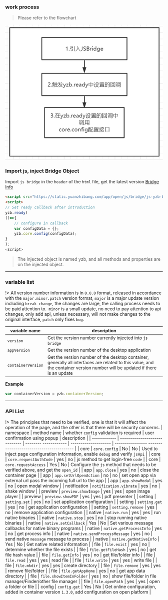 ### work process

> Please refer to the flowchart

![](../images/screenshot_1654686997675.png)

### Import js, inject Bridge Object

Import `js bridge` in the `header` of the `html` file, get the latest version [Bridge Info](en/open-app-develop/js-bridge-note)

```html
<script src="https://static.yuanzhibang.com/app/open/js/bridge/js-yzb-bridge-vx.x.x.js"></script>
<script>
// Set ready callback after introduction
yzb.ready(
()=>{
    // configure in callback
    var configData = {};
    yzb.core.config(configData);
}
);
<script>
```

> The injected object is named yzb, and all methods and properties are on the injected object.

---

### variable list

!> All version number information is in `0.0.0` format, released in accordance with the `major.minor.patch` version format, `major` is a major update version including `break change`, the changes are large, the calling process needs to be paid attention to.` minor` is a small update, no need to pay attention to api changes, only add api, unless necessary, will not make changes to the original interface, `patch` only fixes `bug`.

| variable name      | description                                                                                                                                                                 |
| ------------------ | --------------------------------------------------------------------------------------------------------------------------------------------------------------------------- |
| `version`          | Get the version number currently injected into `js bridge`                                                                                                                  |
| `appVersion`       | Get the version number of the desktop application                                                                                                                           |
| `containerVersion` | Get the version number of the desktop container, generally all interfaces are related to this value, and the container version number will be updated if there is an update |

**Example**

```javascript
var containerVersion = yzb.containerVersion;
```

---

### API List

!> The principles that need to be verified, one is that it will affect the operation of the page, and the other is that there will be security concerns.
| namespace | method name | whether `config` validation is required | user confirmation using popup | description |
| ------------ | ----------------------------- | -------- ------------ | -------------------- | ---------------- ----------------------------------------- |
| core | `core.config` | No | No | Used to inject page configuration information, enable `debug` and verify `jsApi` |
| core | `core.requestAuthCode` | yes | no | js method to get login-free `code` |
| core | `core.requestAccess` | Yes | No | Configure the `js` method that needs to be verified above, and get the `open_id` |
| app | `app.close` | yes | no | close the container page |
| app | `app.setUrlOpenAction` | no | no | set open app via external url pass the incoming full url to the app |
| app | `app.showModal` | yes | no | open modal window |
| notification | `notification.vibrate` | yes | no | shake window |
| preview | `preview.showImage` | yes | yes | open image player |
| preview | `preview.showPDF` | yes | yes | pdf presenter |
| setting | `setting.set` | yes | no | set application configuration |
| setting | `setting.get` | yes | no | get application configuration |
| setting | `setting.remove` | yes | no | remove application configuration |
| native | `native.run` | yes | yes | run native binaries |
| native | `native.stop` | yes | no | stop running native binaries |
| native | `native.setCallback` | Yes | No | Set various message callbacks for native binary programs |
| native | `native.getProcessInfo` | yes | no | get process info |
| native | `native.sendProcessMessage` | yes | no | send native `message` message to process |
| native | `native.getNativeInfo` | Yes | No | Get native related information |
| file | `file.exist` | yes | no | determine whether the file exists |
| file | `file.getFileHash` | yes | no | get file hash value |
| file | `file.getInfo` | yes | no | get file/folder info |
| file | `file.read` | yes | yes | read file |
| file | `file.write` | yes | yes | write file |
| file | `file.mkdir` | yes | yes | create directory |
| file | `file.remove` | yes | yes | remove file/folder |
| file | `file.getAppHome` | yes | no | get app data directory |
| file | `file.showItemInFolder` | yes | no | show file/folder in file manager/Finder/other file manager |
| file | `file.openPath` | yes | yes | open a folder or file |
| config | `config.get` | Yes | No | Get online configuration, added in container version `1.3.0`, add configuration on open platform |
